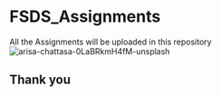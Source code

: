# FSDS_Assignments
All the Assignments will be uploaded in this repository
![arisa-chattasa-0LaBRkmH4fM-unsplash](https://github.com/codedestructed007/FSDS_Assignments/assets/55931484/7ec5f558-68e8-41c4-a0b0-73ce80ff5001)
## Thank you 
